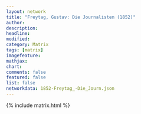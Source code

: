 ```yaml
---
layout: network
title: "Freytag, Gustav: Die Journalisten (1852)"
author:
description:
headline:
modified:
category: Matrix
tags: [matrix]
imagefeature: 
mathjax: 
chart: 
comments: false
featured: false
list: false
networkdata: 1852-Freytag_-Die_Journ.json
---
```

{% include matrix.html %}
